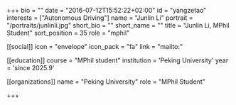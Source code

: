 +++
bio = ""
date = "2016-07-12T15:52:22+02:00"
id = "yangzetao"
interests = ["Autonomous Driving"]
name = "Junlin Li"
portrait = "/portraits/junlinli.jpg"
short_bio = ""
short_name = ""
title = "Junlin Li, MPhil Student"
sort_position = 35
role = "mphil"

[[social]]
    icon = "envelope"
    icon_pack = "fa"
    link = "mailto:"

[[education]]
    course = "MPhil student"
    institution = 'Peking University'
    year = 'since 2025.9'

[[organizations]]
    name = "Peking University"
    role = "MPhil Student"


+++

